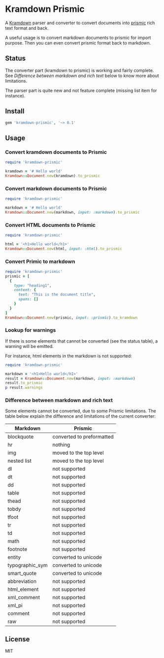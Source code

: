 # Kramdown Prismic

A [Kramdown][] parser and converter to convert documents into [prismic][] rich text format and back.

A useful usage is to convert markdown documents to prismic for import purpose. Then you can even convert prismic format back to markdown.

## Status

The converter part (kramdown to prismic) is working and fairly complete. See *Difference between markdown and rich text* below to know more about limitations.

The parser part is quite new and not feature complete (missing list item for instance).

## Install

```ruby
gem 'kramdown-prismic', '~> 0.1'
```

## Usage

### Convert kramdown documents to Prismic

```ruby
require 'kramdown-prismic'

kramdown = '# Hello world'
Kramdown::Document.new(kramdown).to_prismic
```

### Convert markdown documents to Prismic

```ruby
require 'kramdown-prismic'

markdown = '# Hello world'
Kramdown::Document.new(markdown, input: :markdown).to_prismic
```

### Convert HTML documents to Prismic

```ruby
require 'kramdown-prismic'

html = '<h1>Hello world</h1>'
Kramdown::Document.new(html, input: :html).to_prismic
```

### Convert Primic to markdown

```ruby
require 'kramdown-prismic'
prismic = [
  {
    type: "heading1",
    content: {
      text: "This is the document title",
      spans: []
    }
  }
]
Kramdown::Document.new(prismic, input: :prismic).to_kramdown
```

### Lookup for warnings

If there is some elements that cannot be converted (see the status table), a warning will be emitted.

For instance, html elements in the markdown is not supported:

```ruby
require 'kramdown-prismic'

markdown = '<h1>Hello world</h1>'
result = Kramdown::Document.new(markdown, input: :markdown)
result.to_prismic
p result.warnings
```

### Difference between markdown and rich text

Some elements cannot be converted, due to some Prismic limitations. The table below explain the difference and limitations of the current converter:

| Markdown         | Prismic                    |
|------------------|----------------------------|
| blockquote       | converted to preformatted  |
| hr               | nothing                    |
| img              | moved to the top level     |
| nested list      | moved to the top level     |
| dl               | not supported              |
| dt               | not supported              |
| dd               | not supported              |
| table            | not supported              |
| thead            | not supported              |
| tobdy            | not supported              |
| tfoot            | not supported              |
| tr               | not supported              |
| td               | not supported              |
| math             | not supported              |
| footnote         | not supported              |
| entity           | converted to unicode     |
| typographic_sym  | converted to unicode     |
| smart_quote      | converted to unicode     |
| abbreviation     | not supported              |
| html_element     | not supported              |
| xml_comment      | not supported              |
| xml_pi           | not supported              |
| comment          | not supported              |
| raw              | not supported              |

## License

MIT

[Kramdown]: https://kramdown.gettalong.org/
[prismic]: https://prismic.io/
